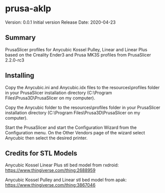 # prusa-aklp

Version: 0.0.1 Initial version
Release Date: 2020-04-23


## Summary

PrusaSlicer profiles for Anycubic Kossel Pulley, Linear and Linear Plus based on the Creality Ender3 and Prusa MK3S profiles from PrusaSlicer 2.2.0-rc3


## Installing

Copy the Anycubic.ini and Anycubic.idx files to the resources\profiles folder in your PrusaSlicer installation directory (C:\Program Files\Prusa3D\PrusaSlicer on my computer).

Copy the Anycubic folder to the resources\profiles folder in your PrusaSlicer installation directory (C:\Program Files\Prusa3D\PrusaSlicer on my computer).

Start the PrusaSlicer and start the Configuration Wizard from the Configuration menu.
On the Other Vendors page of the wizard select Anycubic then select the desired printer.


## Credits for STL Models

Anycubic Kossel Linear Plus stl bed model from rxdroid: https://www.thingiverse.com/thing:2688959

Anycubic Kossel Pulley and Linear stl bed model from apak: https://www.thingiverse.com/thing:3867046

